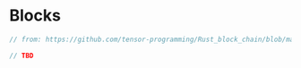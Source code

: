 # Blocks


```rust
// from: https://github.com/tensor-programming/Rust_block_chain/blob/master/src/blockchain.rs

// TBD
```
